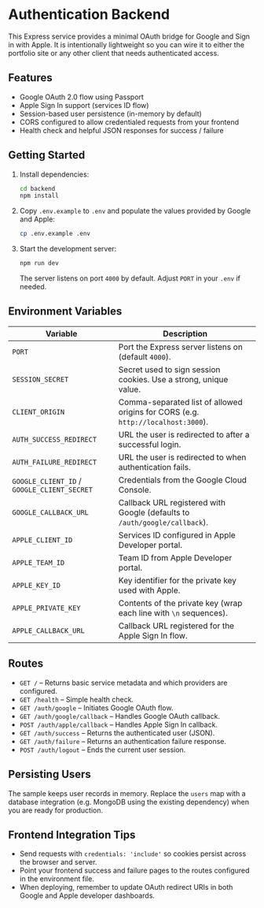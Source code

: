 # Authentication Backend

This Express service provides a minimal OAuth bridge for Google and Sign in with Apple. It is intentionally lightweight so you can wire it to either the portfolio site or any other client that needs authenticated access.

## Features

- Google OAuth 2.0 flow using Passport
- Apple Sign In support (services ID flow)
- Session-based user persistence (in-memory by default)
- CORS configured to allow credentialed requests from your frontend
- Health check and helpful JSON responses for success / failure

## Getting Started

1. Install dependencies:

   ```bash
   cd backend
   npm install
   ```

2. Copy `.env.example` to `.env` and populate the values provided by Google and Apple:

   ```bash
   cp .env.example .env
   ```

3. Start the development server:

   ```bash
   npm run dev
   ```

   The server listens on port `4000` by default. Adjust `PORT` in your `.env` if needed.

## Environment Variables

| Variable | Description |
| --- | --- |
| `PORT` | Port the Express server listens on (default `4000`). |
| `SESSION_SECRET` | Secret used to sign session cookies. Use a strong, unique value. |
| `CLIENT_ORIGIN` | Comma-separated list of allowed origins for CORS (e.g. `http://localhost:3000`). |
| `AUTH_SUCCESS_REDIRECT` | URL the user is redirected to after a successful login. |
| `AUTH_FAILURE_REDIRECT` | URL the user is redirected to when authentication fails. |
| `GOOGLE_CLIENT_ID` / `GOOGLE_CLIENT_SECRET` | Credentials from the Google Cloud Console. |
| `GOOGLE_CALLBACK_URL` | Callback URL registered with Google (defaults to `/auth/google/callback`). |
| `APPLE_CLIENT_ID` | Services ID configured in Apple Developer portal. |
| `APPLE_TEAM_ID` | Team ID from Apple Developer portal. |
| `APPLE_KEY_ID` | Key identifier for the private key used with Apple. |
| `APPLE_PRIVATE_KEY` | Contents of the private key (wrap each line with `\n` sequences). |
| `APPLE_CALLBACK_URL` | Callback URL registered for the Apple Sign In flow. |

## Routes

- `GET /` – Returns basic service metadata and which providers are configured.
- `GET /health` – Simple health check.
- `GET /auth/google` – Initiates Google OAuth flow.
- `GET /auth/google/callback` – Handles Google OAuth callback.
- `POST /auth/apple/callback` – Handles Apple Sign In callback.
- `GET /auth/success` – Returns the authenticated user (JSON).
- `GET /auth/failure` – Returns an authentication failure response.
- `POST /auth/logout` – Ends the current user session.

## Persisting Users

The sample keeps user records in memory. Replace the `users` map with a database integration (e.g. MongoDB using the existing dependency) when you are ready for production.

## Frontend Integration Tips

- Send requests with `credentials: 'include'` so cookies persist across the browser and server.
- Point your frontend success and failure pages to the routes configured in the environment file.
- When deploying, remember to update OAuth redirect URIs in both Google and Apple developer dashboards.

